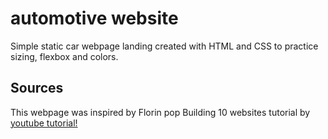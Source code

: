 # automotive website
Simple static car webpage landing created with HTML and CSS to practice sizing, flexbox and colors.

## Sources
This webpage was inspired by Florin pop
Building 10 websites tutorial by [youtube tutorial!](https://www.youtube.com/watch?v=Rz-rey4Q1bw&t=3s)
